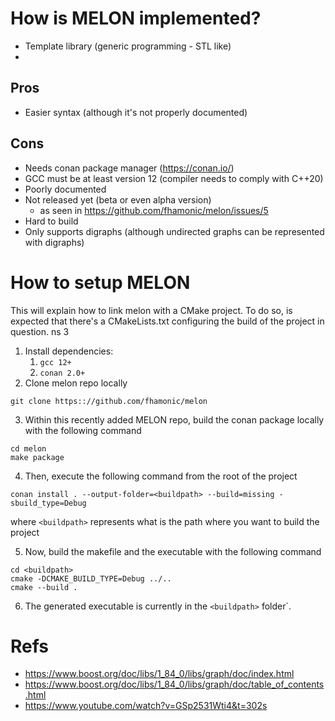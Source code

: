 # How is MELON  implemented?
- Template library (generic programming - STL like)
- 
## Pros
- Easier syntax (although it's not properly documented)

## Cons
- Needs conan package manager (https://conan.io/)
- GCC must be at least version 12 (compiler needs to comply with C++20)
- Poorly documented
- Not released yet (beta or even alpha version)
  - as seen in https://github.com/fhamonic/melon/issues/5
- Hard to build
- Only supports digraphs (although undirected graphs can be represented with digraphs)

# How to setup MELON
This will explain how to link melon with a CMake project. To do so, is expected that there's a CMakeLists.txt configuring the build of the project in question.
ns 3

1. Install dependencies:
   1.  `gcc 12+`
   2.  `conan 2.0+`
2. Clone melon repo locally
```
git clone https:://github.com/fhamonic/melon
```
3. Within this recently added MELON repo, build the conan package locally with the following command
```
cd melon
make package
```
4. Then, execute the following command from the root of the project
```
conan install . --output-folder=<buildpath> --build=missing -sbuild_type=Debug
```
where `<buildpath>` represents what is the path where you want to build the project

5. Now, build the makefile and the executable with the following command
```
cd <buildpath>
cmake -DCMAKE_BUILD_TYPE=Debug ../..
cmake --build .
```
6. The generated executable is currently in the `<buildpath>` folder`.



# Refs
- https://www.boost.org/doc/libs/1_84_0/libs/graph/doc/index.html
- https://www.boost.org/doc/libs/1_84_0/libs/graph/doc/table_of_contents.html
- https://www.youtube.com/watch?v=GSp2531Wti4&t=302s